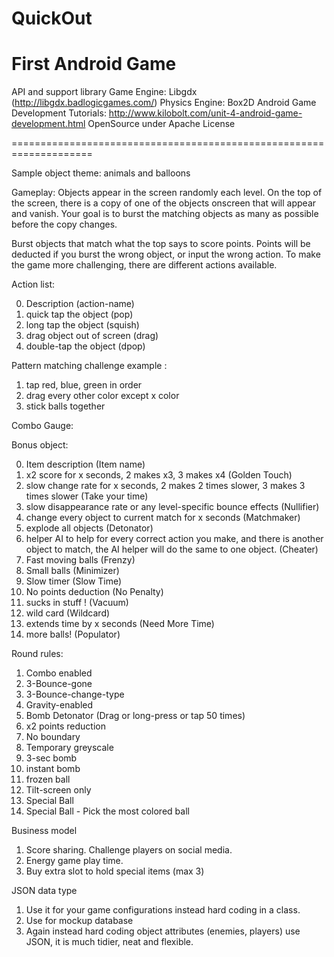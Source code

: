 QuickOut
==========

First Android Game
====================================================================
API and support library
Game Engine: Libgdx (http://libgdx.badlogicgames.com/)
Physics Engine: Box2D
Android Game Development Tutorials: http://www.kilobolt.com/unit-4-android-game-development.html
OpenSource under Apache License

====================================================================

Sample object theme: animals and balloons

Gameplay: Objects appear in the screen randomly each level. On the top of the screen, 
there is a copy of one of the objects onscreen that will appear and vanish. Your goal is to burst the 
matching objects as many as possible before the copy changes.

Burst objects that match what the top says to score points.
Points will be deducted if you burst the wrong object, or input the wrong action.
To make the game more challenging, there are different actions available.

Action list:

0. Description  (action-name)
1. quick tap the object (pop)
2. long tap the object (squish)
3. drag object out of screen (drag)
4. double-tap the object (dpop)

Pattern matching challenge example :

1. tap red, blue, green in order
2. drag every other color except x color
3. stick balls together 

Combo Gauge:


Bonus object:

0. Item description (Item name)
1. x2 score for x seconds, 2 makes x3, 3 makes x4 (Golden Touch) 
2. slow change rate for x seconds, 2 makes 2 times slower, 3 makes 3 times slower (Take your time)
3. slow disappearance rate or any level-specific bounce effects (Nullifier)
4. change every object to current match for x seconds (Matchmaker)
5. explode all objects  (Detonator)
6. helper AI to help for every correct action you make, and there is another object to match, the AI helper will do the same to one object. (Cheater)
7. Fast moving balls (Frenzy)
8. Small balls (Minimizer)
9. Slow timer (Slow Time)
10. No points deduction (No Penalty)
11. sucks in stuff ! (Vacuum)
12. wild card (Wildcard)
13. extends time by x seconds (Need More Time)
14. more balls! (Populator)

Round rules:
1. Combo enabled
2. 3-Bounce-gone
3. 3-Bounce-change-type
4. Gravity-enabled
5. Bomb Detonator (Drag or long-press or tap 50 times)
6. x2 points reduction
7. No boundary
8. Temporary greyscale
9. 3-sec bomb
10. instant bomb
11. frozen ball
12. Tilt-screen only
13. Special Ball 
14. Special Ball - Pick the most colored ball

Business model
1. Score sharing. Challenge players on social media.
2. Energy game play time.
3. Buy extra slot to hold special items (max 3)

JSON data type
1. Use it for your game configurations instead hard coding in a class. 
2. Use for mockup database 
3. Again instead hard coding object attributes (enemies, players) use JSON, it is much tidier, neat and flexible.



